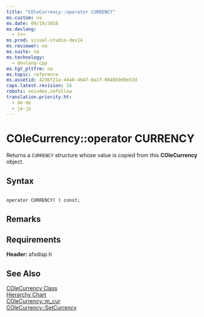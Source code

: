 ```yaml
---
title: "COleCurrency::operator CURRENCY"
ms.custom: na
ms.date: 09/19/2016
ms.devlang: 
  - C++
ms.prod: visual-studio-dev14
ms.reviewer: na
ms.suite: na
ms.technology: 
  - devlang-cpp
ms.tgt_pltfrm: na
ms.topic: reference
ms.assetid: 4236f21a-44a8-4647-8a1f-084669d9e53d
caps.latest.revision: 16
robots: noindex,nofollow
translation.priority.ht: 
  - de-de
  - ja-jp
---
```

# COleCurrency::operator CURRENCY
Returns a `CURRENCY` structure whose value is copied from this **COleCurrency** object.  
  
## Syntax  
  
```  
  
operator CURRENCY( ) const;  
```  
  
## Remarks  
  
## Requirements  
 **Header:** afxdisp.h  
  
## See Also  
 [COleCurrency Class](../vs140/COleCurrency-Class.md)   
 [Hierarchy Chart](../vs140/Hierarchy-Chart.md)   
 [COleCurrency::m_cur](../vs140/COleCurrency--m_cur.md)   
 [COleCurrency::SetCurrency](../vs140/COleCurrency--SetCurrency.md)